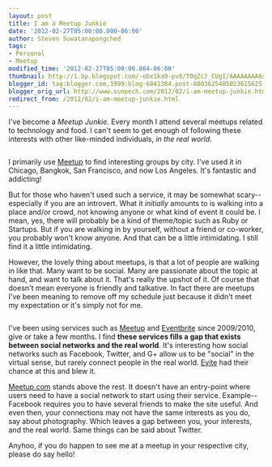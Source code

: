 ```yaml
---
layout: post
title: I am a Meetup Junkie
date: '2012-02-27T05:00:00.000-06:00'
author: Steven Suwatanapongched
tags:
- Personal
- Meetup
modified_time: '2012-02-27T05:00:06.064-06:00'
thumbnail: http://1.bp.blogspot.com/-obx1ka9-pv8/T0qZc7_CUgI/AAAAAAAA6sE/HYsQE1rOZdo/s600/meetup_fight_club.jpg
blogger_id: tag:blogger.com,1999:blog-6841384.post-8003625405023615625
blogger_orig_url: http://www.sunpech.com/2012/02/i-am-meetup-junkie.html
redirect_from: /2012/02/i-am-meetup-junkie.html
---
```


I've become a <i>Meetup Junkie.</i> Every month I attend several meetups related to technology and food. I can't seem to get enough of following these interests with other like-minded individuals, <i>in the real world</i>.

<a href="http://1.bp.blogspot.com/-obx1ka9-pv8/T0qZc7_CUgI/AAAAAAAA6sE/HYsQE1rOZdo/s600/meetup_fight_club.jpg" ><img alt=""  border="0" src="http://1.bp.blogspot.com/-obx1ka9-pv8/T0qZc7_CUgI/AAAAAAAA6sE/HYsQE1rOZdo/s600/meetup_fight_club.jpg" /></a>

I primarily use <a href="http://www.meetup.com/">Meetup</a> to find interesting groups by city. I've used it in Chicago, Bangkok, San Francisco, and now Los Angeles. It's fantastic and addicting!

But for those who haven't used such a service, it may be somewhat scary-- especially if you are an introvert. What it <i>initially</i> amounts to is walking into a place and/or crowd, not knowing anyone or what kind of event it could be. I mean, yes, there will probably be a kind of theme/topic such as Ruby or Startups. But if you are walking in by yourself, without a friend or co-worker, you probably won't know anyone. And that can be a little intimidating. I still find it a little intimidating.

However, the lovely thing about meetups, is that a lot of people are walking in like that. Many want to be social. Many are passionate about the topic at hand, and want to talk about it. That's really the upshot of it. Of course that doesn't mean everyone is friendly and talkative. In fact there are meetups I've been meaning to remove off my schedule just because it didn't meet my expectation or it's simply not for me.

<a href="http://1.bp.blogspot.com/-6gj4f8BFIrQ/T0qZdmN8RtI/AAAAAAAA6sM/q4MdfcP-xwg/s600/Meetup+Collage.jpg" ><img alt=""  border="0" src="http://1.bp.blogspot.com/-6gj4f8BFIrQ/T0qZdmN8RtI/AAAAAAAA6sM/q4MdfcP-xwg/s600/Meetup+Collage.jpg" /></a><i>
</i>

I've been using services such as <a href="http://meetup.com/">Meetup</a> and <a href="http://www.eventbrite.com/">Eventbrite</a> since 2009/2010, give or take a few months. I find <b>these services fills a gap that exists between social networks and the real world</b>. It's interesting how social networks such as Facebook, Twitter, and G+ allow us to be "social" in the virtual sense, but rarely connect people in the real world. <a href="http://www.evite.com/">Evite</a> had their chance at this and blew it.

<a href="http://www.meetup.com/">Meetup.com</a> stands above the rest. It doesn't have an entry-point where users need to have a social network to start using their service. Example-- Facebook requires you to have several friends to make the site useful. And even then, your connections may not have the same interests as you do, say about photography. Which leaves a gap between you, your interests, and the real world. Same things can be said about Twitter.

Anyhoo, if you do happen to see me at a meetup in your respective city, please do say hello!
